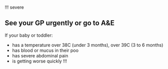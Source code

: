 !!! severe
 ## See your GP urgently or go to A&E
 If your baby or toddler:
 - has a temperature over 38C (under 3 months), over 39C (3 to 6 months)
 - has blood or mucus in their poo
 - has severe abdominal pain
 - is getting worse quickly
!!!